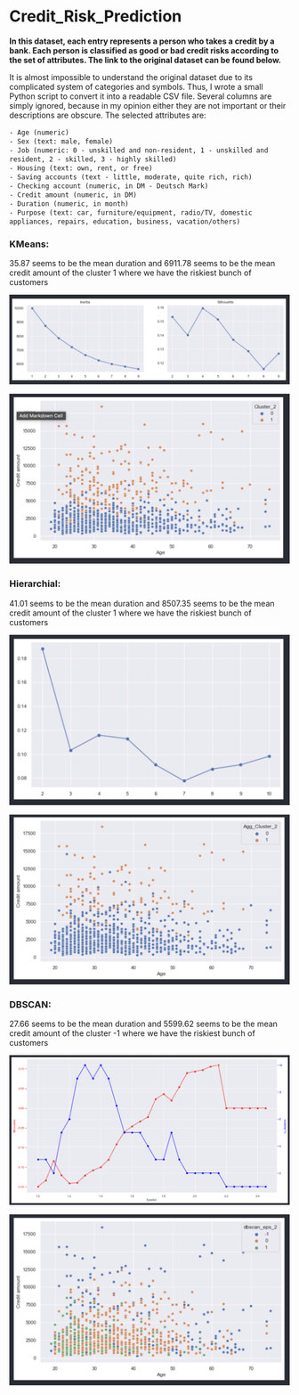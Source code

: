 # Credit_Risk_Prediction

**In this dataset, each entry represents a person who takes a credit by a bank. Each person is classified as good or bad credit risks according to the set of attributes. The link to the original dataset can be found below.**


It is almost impossible to understand the original dataset due to its complicated system of categories and symbols. Thus, I wrote a small Python script to convert it into a readable CSV file. Several columns are simply ignored, because in my opinion either they are not important or their descriptions are obscure. The selected attributes are:

    - Age (numeric)
    - Sex (text: male, female)
    - Job (numeric: 0 - unskilled and non-resident, 1 - unskilled and resident, 2 - skilled, 3 - highly skilled)
    - Housing (text: own, rent, or free)
    - Saving accounts (text - little, moderate, quite rich, rich)
    - Checking account (numeric, in DM - Deutsch Mark)
    - Credit amount (numeric, in DM)
    - Duration (numeric, in month)
    - Purpose (text: car, furniture/equipment, radio/TV, domestic appliances, repairs, education, business, vacation/others)
    
    
    
### KMeans:
35.87 seems to be the mean duration and 6911.78 seems to be the mean credit amount of the cluster 1 where we have the riskiest bunch of customers

![alt text](https://github.com/Kensaroven/Credit_Risk_Prediction/blob/main/Kmeans.png?raw=true)

![alt text](https://github.com/Kensaroven/Credit_Risk_Prediction/blob/main/Kmenas%20scatter.png?raw=true)


### Hierarchial:
41.01 seems to be the mean duration and 8507.35 seems to be the mean credit amount of the cluster 1 where we have the riskiest bunch of customers

![alt text](https://github.com/Kensaroven/Credit_Risk_Prediction/blob/main/Hierarchial%20Linkage.png?raw=true)

![alt text](https://github.com/Kensaroven/Credit_Risk_Prediction/blob/main/Hierarchial%20scatter.png?raw=true)


### DBSCAN:
27.66 seems to be the mean duration and 5599.62 seems to be the mean credit amount of the cluster -1 where we have the riskiest bunch of customers

![alt text](https://github.com/Kensaroven/Credit_Risk_Prediction/blob/main/DBscan.png?raw=true)

![alt text](https://github.com/Kensaroven/Credit_Risk_Prediction/blob/main/dbscan%20hierarchial.png?raw=true)
